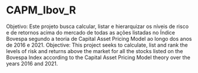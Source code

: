 # CAPM_Ibov_R
Objetivo: Este projeto busca calcular, listar e hierarquizar os níveis de risco e de retornos acima do mercado de todas as ações listadas no Índice Bovespa segundo a teoria de Capital Asset Pricing Model ao longo dos anos de 2016 e 2021. 
Objective: This project seeks to calculate, list and rank the levels of risk and returns above the market for all the stocks listed on the Bovespa Index according to the Capital Asset Pricing Model theory over the years 2016 and 2021.
